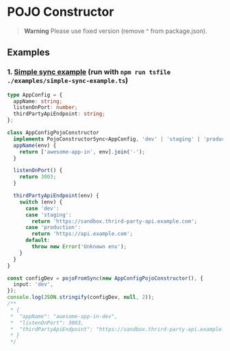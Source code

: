 # POJO Constructor

> **Warning**
> Please use fixed version (remove ^ from package.json).

## Examples

### 1. [Simple sync example](./examples/simple-sync-example.ts) (run with `npm run tsfile ./examples/simple-sync-example.ts`)

```ts
type AppConfig = {
  appName: string;
  listenOnPort: number;
  thirdPartyApiEndpoint: string;
};

class AppConfigPojoConstructor
  implements PojoConstructorSync<AppConfig, 'dev' | 'staging' | 'production'> {
  appName(env) {
    return ['awesome-app-in', env].join('-');
  }

  listenOnPort() {
    return 3003;
  }

  thirdPartyApiEndpoint(env) {
    switch (env) {
      case 'dev':
      case 'staging':
        return 'https://sandbox.thrird-party-api.example.com';
      case 'production':
        return 'https://api.example.com';
      default:
        throw new Error('Unknown env');
    }
  }
}

const configDev = pojoFromSync(new AppConfigPojoConstructor(), {
  input: 'dev',
});
console.log(JSON.stringify(configDev, null, 2));
/**
 * {
 *  "appName": "awesome-app-in-dev",
 *  "listenOnPort": 3003,
 *  "thirdPartyApiEndpoint": "https://sandbox.thrird-party-api.example.com"
 * }
 */
```
